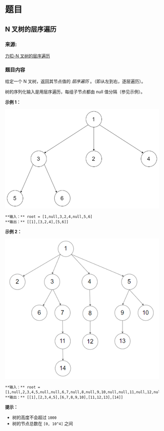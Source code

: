 # 题目

## N 叉树的层序遍历

### 来源:

[力扣-N 叉树的层序遍历](https://leetcode-cn.com/problems/n-ary-tree-level-order-traversal/)

### 题目内容

给定一个 N 叉树，返回其节点值的 _层序遍历_ 。（即从左到右，逐层遍历）。

树的序列化输入是用层序遍历，每组子节点都由 null 值分隔（参见示例）。

**示例 1：**

![](./narytreeexample.png)

    
    
    **输入：** root = [1,null,3,2,4,null,5,6]
    **输出：** [[1],[3,2,4],[5,6]]
    

**示例 2：**

![](./sample_4_964.png)

    
    
    **输入：** root = [1,null,2,3,4,5,null,null,6,7,null,8,null,9,10,null,null,11,null,12,null,13,null,null,14]
    **输出：** [[1],[2,3,4,5],[6,7,8,9,10],[11,12,13],[14]]
    

**提示：**

  * 树的高度不会超过 `1000`
  * 树的节点总数在 `[0, 10^4]` 之间


